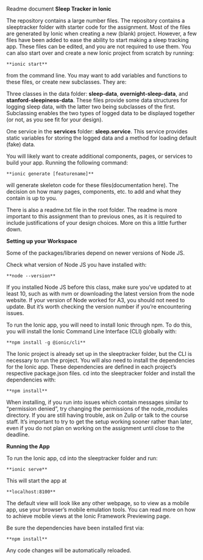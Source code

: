 Readme document **Sleep Tracker in Ionic**

The repository contains a large number files. The repository contains a sleeptracker folder with starter code for the assignment. Most of the files are generated by Ionic when creating a new (blank) project. However, a few files have been added to ease the ability to start making a sleep tracking app. These files can be edited, and you are not required to use them. You can also start over and create a new Ionic project from scratch by running:

    **ionic start**

from the command line. You may want to add variables and functions to these files, or create new subclasses. They are:

Three classes in the data folder: **sleep-data**, **overnight-sleep-data**, and **stanford-sleepiness-data**. These files provide some data structures for logging sleep data, with the latter two being subclasses of the first. Subclassing enables the two types of logged data to be displayed together (or not, as you see fit for your design).

One service in the **services** folder: **sleep.service**. This service provides static variables for storing the logged data and a method for loading default (fake) data.

You will likely want to create additional components, pages, or services to build your app. Running the following command:

    **ionic generate [featurename]**

will generate skeleton code for these files(documentation here). The decision on how many pages, components, etc. to add and what they contain is up to you.

There is also a readme.txt file in the root folder. The readme is more important to this assignment than to previous ones, as it is required to include justifications of your design choices. More on this a little further down.

**Setting up your Workspace**

Some of the packages/libraries depend on newer versions of Node JS.

Check what version of Node JS you have installed with:

    **node --version**

If you installed Node JS before this class, make sure you’ve updated to at least 10, such as with nvm or downloading the latest version from the node website. If your version of Node worked for A3, you should not need to update. But it’s worth checking the version number if you’re encountering issues.

To run the Ionic app, you will need to install Ionic through npm. To do this, you will install the Ionic Command Line Interface (CLI) globally with:

    **npm install -g @ionic/cli**

The Ionic project is already set up in the sleeptracker folder, but the CLI is necessary to run the project. You will also need to install the dependencies for the Ionic app. These dependencies are defined in each project’s respective package.json files. cd into the sleeptracker folder and install the dependencies with:

    **npm install**

When installing, if you run into issues which contain messages similar to “permission denied”, try changing the permissions of the node_modules directory. If you are still having trouble, ask on Zulip or talk to the course staff. It’s important to try to get the setup working sooner rather than later, even if you do not plan on working on the assignment until close to the deadline.

**Running the App**

To run the Ionic app, cd into the sleeptracker folder and run:

    **ionic serve**
    
This will start the app at

    **localhost:8100**
    
The default view will look like any other webpage, so to view as a mobile app, use your browser’s mobile emulation tools. You can read more on how to achieve mobile views at the Ionic Framework Previewing page.

Be sure the dependencies have been installed first via:

    **npm install**
    
Any code changes will be automatically reloaded.

